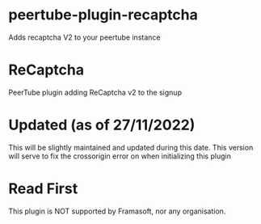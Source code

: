 # peertube-plugin-recaptcha
Adds recaptcha V2 to your peertube instance

# ReCaptcha
PeerTube plugin adding ReCaptcha v2 to the signup

# Updated (as of 27/11/2022)
This will be slightly maintained and updated during this date. This version will serve to fix the crossorigin error on when initializing this plugin

# Read First
This plugin is NOT supported by Framasoft, nor any organisation.

